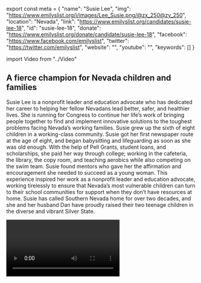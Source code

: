 export const meta = {
  "name": "Susie Lee",
  "img": "https://www.emilyslist.org/i/images/Lee_Susie.png/@zx_250@zy_250",
  "location": "Nevada",
  "link": "https://www.emilyslist.org/candidates/susie-lee-18",
  "id": "susie-lee-18",
  "donate": "https://www.emilyslist.org/donate/candidate/susie-lee-18",
  "facebook": "https://www.facebook.com/emilyslist",
  "twitter": "https://twitter.com/emilyslist",
  "website": "",
  "youtube": "",
  "keywords": []
}

import Video from "../Video"

## A fierce champion for Nevada children and families

Susie Lee is a nonprofit leader and education advocate who has dedicated her career to helping her fellow Nevadans lead better, safer, and healthier lives. She is running for Congress to continue her life’s work of bringing people together to find and implement innovative solutions to the toughest problems facing Nevada’s working families. Susie grew up the sixth of eight children in a working-class community. Susie got her first newspaper route at the age of eight, and began babysitting and lifeguarding as soon as she was old enough. With the help of Pell Grants, student loans, and scholarships, she paid her way through college; working in the cafeteria, the library, the copy room, and teaching aerobics while also competing on the swim team. Susie found mentors who gave her the affirmation and encouragement she needed to succeed as a young woman. This experience inspired her work as a nonprofit leader and education advocate, working tirelessly to ensure that Nevada’s most vulnerable children can turn to their school communities for support when they don’t have resources at home. Susie has called Southern Nevada home for over two decades, and she and her husband Dan have proudly raised their two teenage children in the diverse and vibrant Silver State.

<Video id="FsbOxOp4w0E" />

## An experienced community leader and problem solver

Susie is focused on making a tangible positive impact on the lives of Southern Nevada’s working families, and will work tirelessly to expand educational and economic opportunity for all Americans. “I’m not afraid of rolling up my sleeves,” Susie has said. “I generally don’t take ‘no’ for an answer — I hear ‘not that way.’” Susie has led Communities in Schools of Nevada, serving as president of its board, revitalizing and expanding the nonprofit, which now serves over 60,000 children in more than 60 schools across Nevada. A fierce champion for the students who need one the most, Susie has held the organization and its successful dropout prevention program accountable to the highest standards. Recognizing that many Nevada families struggle with housing insecurity, food insecurity, and other challenges, she helped launch a site coordinator program to give the most vulnerable students a dedicated advocate ensuring their needs are met inside and outside of school. Health care is also a deeply personal issue for Susie. When she was a freshman in college, her father was laid off from his steel manufacturing job and never had another shot at economic security. Her parents couldn’t afford health insurance because of common pre-existing conditions, and when her mother had a heart attack one month before reaching Medicare eligibility the hospital bill was so large they risked losing their house. When elected, Susie will fight to make access to quality health care a right, not a privilege, and she will be a powerful advocate for all Southern Nevadans in Congress.

## A tough fight for a critical hold in a swing district

Susie is running in Nevada’s 3rd Congressional District, fighting to keep this swing seat blue as EMILY’s List Congresswoman Jacky Rosen vacates it to run for the U.S. Senate. This is expected to be one of the most competitive and expensive House races in the country, and holding the line in this swing district is critical to our success as we fight to take back the House. Republicans, desperate to gain ground anywhere they can, identified this purple district as one of their top targets even before it became an open seat. The GOP is sure to spend heavily to stop us from electing another pro-choice champion to this bellwether Southern Nevada seat. This is sure to be a tough fight, but Susie never backs down from a challenge when so much is at stake — and she has what it takes to win. Let’s show Susie the full support of the EMILY’s List community as she fights to defend the progress we’ve worked so hard to make and leads Nevada forward.
